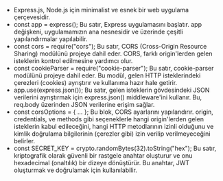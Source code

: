 - Express.js, Node.js için minimalist ve esnek bir web uygulama çerçevesidir.
- const app = express();
  Bu satır, Express uygulamasını başlatır. app değişkeni, uygulamamızın ana nesnesidir ve üzerinde çeşitli yapılandırmalar yapılabilir.
- const cors = require("cors");
  Bu satır, CORS (Cross-Origin Resource Sharing) modülünü projeye dahil eder. CORS, farklı origin'lerden gelen isteklerin kontrol edilmesine yardımcı olur.
- const cookieParser = require("cookie-parser");
  Bu satır, cookie-parser modülünü projeye dahil eder. Bu modül, gelen HTTP isteklerindeki çerezleri (cookies) ayrıştırır ve kullanıma hazır hale getirir.
- app.use(express.json());
  Bu satır, gelen isteklerin gövdesindeki JSON verilerini ayrıştırmak için express.json() middleware'ini kullanır. Bu, req.body üzerinden JSON verilerine erişim sağlar.
- const corsOptions = { ... };
  Bu blok, CORS ayarlarını yapılandırır. origin, credentials, ve methods gibi seçeneklerle hangi origin'lerden gelen isteklerin kabul edileceğini, hangi HTTP metodlarının izinli olduğunu ve kimlik doğrulama bilgilerinin (çerezler gibi) izin verilip verilmeyeceğini belirler.
- const SECRET_KEY = crypto.randomBytes(32).toString("hex");
  Bu satır, kriptografik olarak güvenli bir rastgele anahtar oluşturur ve onu hexadecimal (onaltılık) bir dizeye dönüştürür. Bu anahtar, JWT oluşturmak ve doğrulamak için kullanılabilir.
